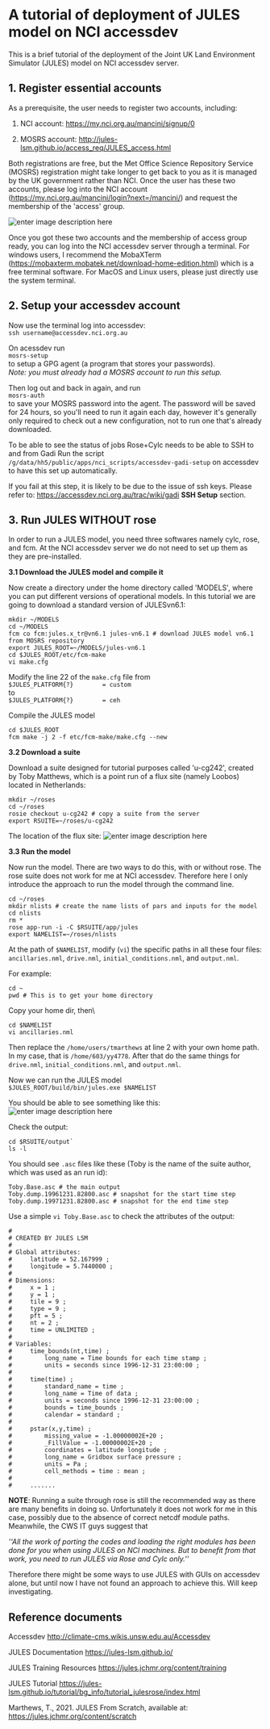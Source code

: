 ﻿# A tutorial of deployment of JULES model on NCI accessdev

This is a brief tutorial of the deployment of the Joint UK Land Environment Simulator (JULES) model on NCI accessdev server.

## 1. Register essential accounts
As a prerequisite, the user needs to register two accounts, including:

1. NCI account: https://my.nci.org.au/mancini/signup/0

2. MOSRS account: http://jules-lsm.github.io/access_req/JULES_access.html

Both registrations are free, but the Met Office Science Repository Service (MOSRS) registration might take longer to get back to you as it is managed by the UK government rather than NCI. Once the user has these two accounts, please log into the NCI account (https://my.nci.org.au/mancini/login?next=/mancini/) and request the membership of the 'access' group.

![enter image description here](https://github.com/yuyi13/JULES-Deployment/blob/main/images/1_find_project.png?raw=true)

Once you got these two accounts and the membership of access group ready, you can log into the NCI accessdev server through a terminal. For windows users, I recommend the MobaXTerm (https://mobaxterm.mobatek.net/download-home-edition.html) which is a free terminal software. For MacOS and Linux users, please just directly use the system terminal.

## 2. Setup your accessdev account

Now use the terminal log into accessdev:\
`ssh username@accessdev.nci.org.au`

On acessdev run\
`mosrs-setup`\
to setup a GPG agent (a program that stores your passwords).\
*Note: you must already had a MOSRS account to run this setup.*

Then log out and back in again, and run\
`mosrs-auth`\
to save your MOSRS password into the agent. The password will be saved for 24 hours, so you'll need to run it again each day, however it's generally only required to check out a new configuration, not to run one that's already downloaded.

To be able to see the status of jobs Rose+Cylc needs to be able to SSH to and from Gadi
Run the script `/g/data/hh5/public/apps/nci_scripts/accessdev-gadi-setup` on accessdev to have this set up automatically.

If you fail at this step, it is likely to be due to the issue of ssh keys. Please refer to: https://accessdev.nci.org.au/trac/wiki/gadi **SSH Setup** section.

## 3. Run JULES WITHOUT rose
In order to run a JULES model, you need three softwares namely cylc, rose, and fcm. At the NCI accessdev server we do not need to set up them as they are pre-installed.

**3.1 Download the JULES model and compile it**

Now create a directory under the home directory called 'MODELS', where you can put different versions of operational models. In this tutorial we are going to download a standard version of JULESvn6.1:
```
mkdir ~/MODELS
cd ~/MODELS
fcm co fcm:jules.x_tr@vn6.1 jules-vn6.1 # download JULES model vn6.1 from MOSRS repository
export JULES_ROOT=~/MODELS/jules-vn6.1
cd $JULES_ROOT/etc/fcm-make
vi make.cfg
```

Modify the line 22 of the `make.cfg` file from\
`$JULES_PLATFORM{?}        = custom`\
to\
`$JULES_PLATFORM{?}        = ceh`

Compile the JULES model
```
cd $JULES_ROOT
fcm make -j 2 -f etc/fcm-make/make.cfg --new
```

**3.2 Download a suite**

Download a suite designed for tutorial purposes called 'u-cg242', created by Toby Matthews, which is a point run of a flux site (namely Loobos) located in Netherlands:
```
mkdir ~/roses
cd ~/roses
rosie checkout u-cg242 # copy a suite from the server
export RSUITE=~/roses/u-cg242
```

The location of the flux site:
![enter image description here](https://github.com/yuyi13/JULES-Deployment/blob/main/images/3_flux_site.png?raw=true)

**3.3 Run the model**

Now run the model. There are two ways to do this, with or without rose. The rose suite does not work for me at NCI accessdev. Therefore here I only introduce the approach to run the model through the command line.
```
cd ~/roses
mkdir nlists # create the name lists of pars and inputs for the model
cd nlists
rm *
rose app-run -i -C $RSUITE/app/jules
export NAMELIST=~/roses/nlists
```

At the path of `$NAMELIST`, modify (`vi`) the specific paths in all these four files: `ancillaries.nml`, `drive.nml`, `initial_conditions.nml`, and `output.nml`.

For example:
```
cd ~
pwd # This is to get your home directory
```

Copy your home dir, then\
```
cd $NAMELIST
vi ancillaries.nml
```

Then replace the `/home/users/tmarthews` at line 2 with your own home path. In my case, that is `/home/603/yy4778`. After that do the same things for `drive.nml`, `initial_conditions.nml`, and `output.nml`.

Now we can run the JULES model\
`$JULES_ROOT/build/bin/jules.exe $NAMELIST`

You should be able to see something like this:
![enter image description here](https://github.com/yuyi13/JULES-Deployment/blob/main/images/2_JULES_run.png?raw=true)

Check the output:
```
cd $RSUITE/output`
ls -l
```

You should see `.asc` files like these (Toby is the name of the suite author, which was used as an run id):
```
Toby.Base.asc # the main output
Toby.dump.19961231.82800.asc # snapshot for the start time step
Toby.dump.19971231.82800.asc # snapshot for the end time step
```

Use a simple `vi Toby.Base.asc` to check the attributes of the output:
```
#
# CREATED BY JULES LSM
#
# Global attributes:
#     latitude = 52.167999 ;
#     longitude = 5.7440000 ;
#
# Dimensions:
#     x = 1 ;
#     y = 1 ;
#     tile = 9 ;
#     type = 9 ;
#     pft = 5 ;
#     nt = 2 ;
#     time = UNLIMITED ;
#
# Variables:
#     time_bounds(nt,time) ;
#         long_name = Time bounds for each time stamp ;
#         units = seconds since 1996-12-31 23:00:00 ;
#
#     time(time) ;
#         standard_name = time ;
#         long_name = Time of data ;
#         units = seconds since 1996-12-31 23:00:00 ;
#         bounds = time_bounds ;
#         calendar = standard ;
#
#     pstar(x,y,time) ;
#         missing_value = -1.00000002E+20 ;
#         _FillValue = -1.00000002E+20 ;
#         coordinates = latitude longitude ;
#         long_name = Gridbox surface pressure ;
#         units = Pa ;
#         cell_methods = time : mean ;
#
#     .......
```

**NOTE**: Running a suite through rose is still the recommended way as there are many benefits in doing so. Unfortunately it does not work for me in this case, possibly due to the absence of correct netcdf module paths. Meanwhile, the CWS IT guys suggest that 

*''All the work of porting the codes and loading the right modules has been done for you when using JULES on NCI machines. But to benefit from that work, you need to run JULES via Rose and Cylc only.''*

Therefore there might be some ways to use JULES with GUIs on accessdev alone, but until now I have not found an approach to achieve this. Will keep investigating.

## Reference documents
Accessdev http://climate-cms.wikis.unsw.edu.au/Accessdev

JULES Documentation https://jules-lsm.github.io/

JULES Training Resources https://jules.jchmr.org/content/training

JULES Tutorial https://jules-lsm.github.io/tutorial/bg_info/tutorial_julesrose/index.html

Marthews, T., 2021. JULES From Scratch, available at: https://jules.jchmr.org/content/scratch

